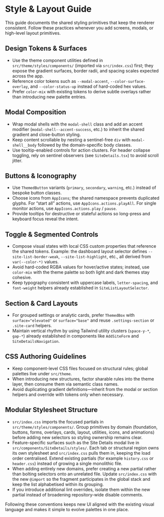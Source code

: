 # Style & Layout Guide

This guide documents the shared styling primitives that keep the renderer consistent. Follow these practices whenever you add screens, modals, or high-level layout primitives.

## Design Tokens & Surfaces

- Use the theme component utilities defined in `src/theme/styles/components/` (imported via `src/index.css`) first; they expose the gradient surfaces, border radii, and spacing scales expected across the app.
- Reference color tokens such as `--modal-accent`, `--color-surface-overlay`, and `--color-status-up` instead of hard-coded hex values.
- Prefer `color-mix` with existing tokens to derive subtle overlays rather than introducing new palette entries.

## Modal Composition

- Wrap modal shells with the `modal-shell` class and add an accent modifier (`modal-shell--accent-success`, etc.) to inherit the shared gradient and close-button styling.
- Keep content scrollable by nesting a sentinel-free `div` with `modal-shell__body` followed by the domain-specific body classes.
- Use tooltip-enabled controls for action clusters. For header collapse toggling, rely on sentinel observers (see `SiteDetails.tsx`) to avoid scroll jitter.

## Buttons & Iconography

- Use `ThemedButton` variants (`primary`, `secondary`, `warning`, etc.) instead of bespoke button classes.
- Choose icons from `AppIcons`; the shared namespace prevents duplicated glyphs. For “start all” actions, use `AppIcons.actions.playAll`. For single monitor actions, use `AppIcons.actions.play` / `pause`.
- Provide tooltips for destructive or stateful actions so long-press and keyboard focus reveal the intent.

## Toggle & Segmented Controls

- Compose visual states with local CSS custom properties that reference the shared tokens. Example: the dashboard layout selector defines `--site-list-border-weak`, `--site-list-highlight`, etc., all derived from `var(--color-*)` values.
- Avoid hard-coded RGBA values for hover/active states; instead, use `color-mix` with the theme palette so both light and dark themes stay cohesive.
- Keep typography consistent with uppercase labels, `letter-spacing`, and `font-weight` helpers already established in `SiteListLayoutSelector`.

## Section & Card Layouts

- For grouped settings or analytic cards, prefer `ThemedBox` with `surface="elevated"` or `surface="base"` and reuse `.settings-section` or `.site-card` helpers.
- Maintain vertical rhythm by using Tailwind utility clusters (`space-y-*`, `gap-*`) already established in components like `AddSiteForm` and `SiteDetailsNavigation`.

## CSS Authoring Guidelines

- Keep component-level CSS files focused on structural rules; global palettes live under `src/theme`.
- When introducing new structures, factor sharable rules into the theme layer, then consume them via semantic class names.
- Avoid duplicating gradient definitions—inherit from the modal or section helpers and override with tokens only when necessary.

## Modular Stylesheet Structure

- `src/index.css` imports the focused partials in `src/theme/styles/components/`. Group primitives by domain (foundation, buttons, forms, overlays, cards, layout, utilities, icons, and animations) before adding new selectors so styling ownership remains clear.
- Feature-specific surfaces such as the Site Details modal live in `src/components/SiteDetails/styles/`. Each tab or structural region owns its own stylesheet and `src/index.css` pulls them in, keeping the load order centralised. Extend existing partials (for example `history.css` or `header.css`) instead of growing a single monolithic file.
- When adding entirely new domains, prefer creating a new partial rather than bolting selectors onto an unrelated file. Update `src/index.css` with the new `@import` so the fragment participates in the global stack and keep the list alphabetised within its grouping.
- If you introduce additional lint overrides, isolate them within the new partial instead of broadening repository-wide disable comments.

Following these conventions keeps new UI aligned with the existing visual language and makes it simple to evolve palettes in one place.
